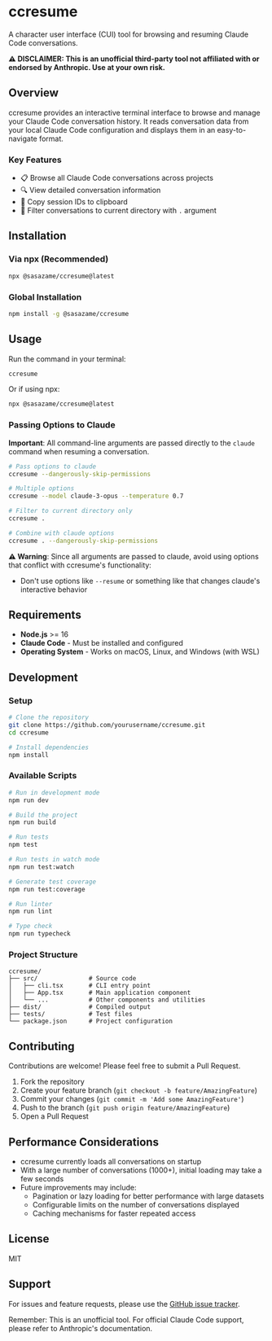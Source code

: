 # ccresume

A character user interface (CUI) tool for browsing and resuming Claude Code conversations.

**⚠️ DISCLAIMER: This is an unofficial third-party tool not affiliated with or endorsed by Anthropic. Use at your own risk.**

## Overview

ccresume provides an interactive terminal interface to browse and manage your Claude Code conversation history. It reads conversation data from your local Claude Code configuration and displays them in an easy-to-navigate format.

### Key Features

- 📋 Browse all Claude Code conversations across projects
- 🔍 View detailed conversation information
- 📎 Copy session IDs to clipboard
- 📁 Filter conversations to current directory with `.` argument

## Installation

### Via npx (Recommended)

```bash
npx @sasazame/ccresume@latest
```

### Global Installation

```bash
npm install -g @sasazame/ccresume
```

## Usage

Run the command in your terminal:

```bash
ccresume
```

Or if using npx:

```bash
npx @sasazame/ccresume@latest
```

### Passing Options to Claude

**Important**: All command-line arguments are passed directly to the `claude` command when resuming a conversation.


```bash
# Pass options to claude
ccresume --dangerously-skip-permissions

# Multiple options
ccresume --model claude-3-opus --temperature 0.7

# Filter to current directory only
ccresume .

# Combine with claude options
ccresume . --dangerously-skip-permissions
```

**⚠️ Warning**: Since all arguments are passed to claude, avoid using options that conflict with ccresume's functionality:
- Don't use options like `--resume` or something like that changes claude's interactive behavior

## Requirements

- **Node.js** >= 16
- **Claude Code** - Must be installed and configured
- **Operating System** - Works on macOS, Linux, and Windows (with WSL)


## Development

### Setup

```bash
# Clone the repository
git clone https://github.com/yourusername/ccresume.git
cd ccresume

# Install dependencies
npm install
```

### Available Scripts

```bash
# Run in development mode
npm run dev

# Build the project
npm run build

# Run tests
npm test

# Run tests in watch mode
npm run test:watch

# Generate test coverage
npm run test:coverage

# Run linter
npm run lint

# Type check
npm run typecheck
```

### Project Structure

```
ccresume/
├── src/              # Source code
│   ├── cli.tsx       # CLI entry point
│   ├── App.tsx       # Main application component
│   └── ...           # Other components and utilities
├── dist/             # Compiled output
├── tests/            # Test files
└── package.json      # Project configuration
```

## Contributing

Contributions are welcome! Please feel free to submit a Pull Request.

1. Fork the repository
2. Create your feature branch (`git checkout -b feature/AmazingFeature`)
3. Commit your changes (`git commit -m 'Add some AmazingFeature'`)
4. Push to the branch (`git push origin feature/AmazingFeature`)
5. Open a Pull Request


## Performance Considerations

- ccresume currently loads all conversations on startup
- With a large number of conversations (1000+), initial loading may take a few seconds
- Future improvements may include:
  - Pagination or lazy loading for better performance with large datasets
  - Configurable limits on the number of conversations displayed
  - Caching mechanisms for faster repeated access

## License

MIT

## Support

For issues and feature requests, please use the [GitHub issue tracker](https://github.com/sasazame/ccresume/issues).

Remember: This is an unofficial tool. For official Claude Code support, please refer to Anthropic's documentation.
